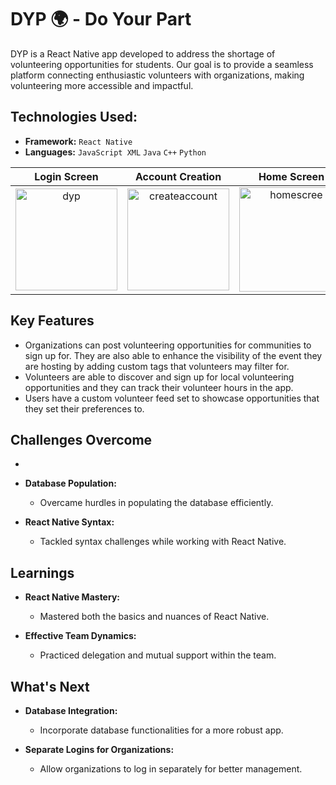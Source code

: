 # DYP 🌍 - Do Your Part 

DYP is a React Native app developed to address the shortage of volunteering opportunities for students. Our goal is to provide a seamless platform connecting enthusiastic volunteers with organizations, making volunteering more accessible and impactful. 

## Technologies Used:

- **Framework:** `React Native`
- **Languages:** `JavaScript XML` `Java` `C++` `Python`


Login Screen             |  Account Creation | Home Screen
:-------------------------:|:-------------------------:|:-------------------------:
<img width="163" alt="dyp" src="https://github.com/sakeefh/UGA-Hacks-8/assets/91638600/4428e4e6-bbfb-4efe-bc74-dbc34ef8dcb7">  |  <img width="163" alt="createaccount" src="https://github.com/sakeefh/UGA-Hacks-8/assets/91638600/cafefd9a-ee50-4c66-a4df-e0c3f1767035"> | <img width="167" alt="homescree" src="https://github.com/sakeefh/UGA-Hacks-8/assets/91638600/3dd563e4-ff9a-436a-a22f-273ad8d6cdcd">

## Key Features
- Organizations can post volunteering opportunities for communities to sign up for. They are also able to enhance the visibility of the event they are hosting by adding custom tags that volunteers may filter for.
- Volunteers are able to discover and sign up for local volunteering opportunities and they can track their volunteer hours in the app.
- Users have a custom volunteer feed set to showcase opportunities that they set their preferences to.
 
## Challenges Overcome
-

- **Database Population:**
  - Overcame hurdles in populating the database efficiently.
  
- **React Native Syntax:**
  - Tackled syntax challenges while working with React Native.

## Learnings

- **React Native Mastery:**
  - Mastered both the basics and nuances of React Native.
  
- **Effective Team Dynamics:**
  - Practiced delegation and mutual support within the team.

## What's Next

- **Database Integration:**
  - Incorporate database functionalities for a more robust app.
  
- **Separate Logins for Organizations:**
  - Allow organizations to log in separately for better management.
